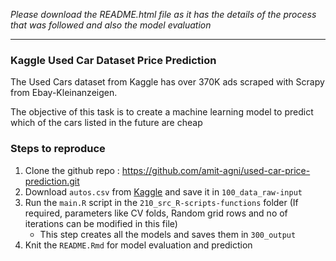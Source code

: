 *Please download the README.html file as it has the details of the process that was followed and also the model evaluation*

----

### Kaggle Used Car Dataset Price Prediction

The Used Cars dataset from Kaggle has over 370K ads scraped with Scrapy
from Ebay-Kleinanzeigen. 

The objective of this task is to create a machine learning model to predict which of the cars listed in the future
are cheap


### Steps to reproduce

1.  Clone the github repo :
    <a href="https://github.com/amit-agni/used-car-price-prediction.git" class="uri">https://github.com/amit-agni/used-car-price-prediction.git</a>
2.  Download `autos.csv` from
    [Kaggle](https://www.kaggle.com/orgesleka/used-cars-database) and
    save it in `100_data_raw-input`
3.  Run the `main.R` script in the `210_src_R-scripts-functions` folder
    (If required, parameters like CV folds, Random grid rows and no of
    iterations can be modified in this file)
    -   This step creates all the models and saves them in `300_output`
4.  Knit the `README.Rmd` for model evaluation and
    prediction

